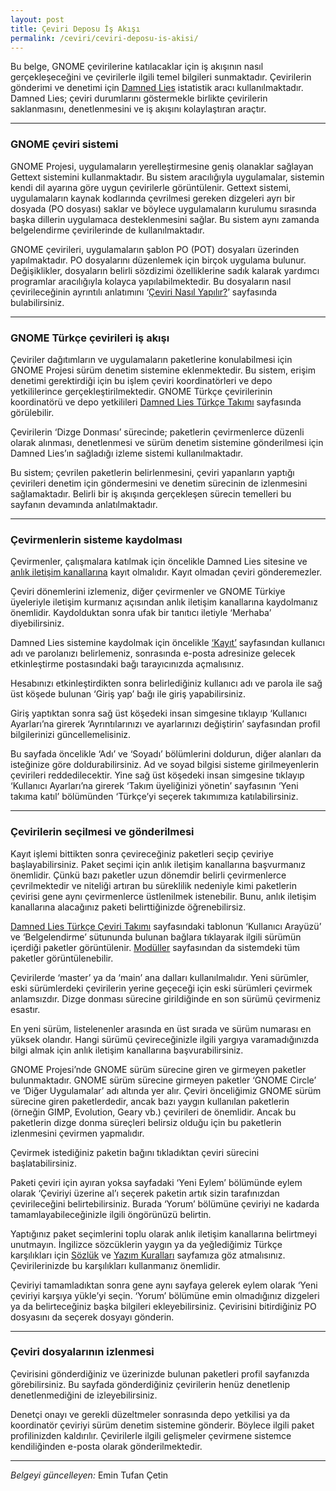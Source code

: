 ```yaml
---
layout: post
title: Çeviri Deposu İş Akışı
permalink: /ceviri/ceviri-deposu-is-akisi/
---
```


Bu belge, GNOME çevirilerine katılacaklar için iş akışının nasıl gerçekleşeceğini ve çevirilerle ilgili temel bilgileri sunmaktadır. Çevirilerin gönderimi ve denetimi için [Damned Lies](https://l10n.gnome.org/) istatistik aracı kullanılmaktadır. Damned Lies; çeviri durumlarını göstermekle birlikte çevirilerin saklanmasını, denetlenmesini ve iş akışını kolaylaştıran araçtır.

---

### GNOME çeviri sistemi

GNOME Projesi, uygulamaların yerelleştirmesine geniş olanaklar sağlayan Gettext sistemini kullanmaktadır. Bu sistem aracılığıyla uygulamalar, sistemin kendi dil ayarına göre uygun çevirilerle görüntülenir. Gettext sistemi, uygulamaların kaynak kodlarında çevrilmesi gereken dizgeleri ayrı bir dosyada (PO dosyası) saklar ve böylece uygulamaların kurulumu sırasında başka dillerin uygulamaca desteklenmesini sağlar. Bu sistem aynı zamanda belgelendirme çevirilerinde de kullanılmaktadır.

GNOME çevirileri, uygulamaların şablon PO (POT) dosyaları üzerinden yapılmaktadır. PO dosyalarını düzenlemek için birçok uygulama bulunur. Değişiklikler, dosyaların belirli sözdizimi özelliklerine sadık kalarak yardımcı programlar aracılığıyla kolayca yapılabilmektedir. Bu dosyaların nasıl çevirileceğinin ayrıntılı anlatımını ‘[Çeviri Nasıl Yapılır?](/ceviri/ceviri-nasil-yapilir)’ sayfasında bulabilirsiniz.

---

### GNOME Türkçe çevirileri iş akışı

Çeviriler dağıtımların ve uygulamaların paketlerine konulabilmesi için GNOME Projesi sürüm denetim sistemine eklenmektedir. Bu sistem, erişim denetimi gerektirdiği için bu işlem çeviri koordinatörleri ve depo yetkililerince gerçekleştirilmektedir. GNOME Türkçe çevirilerinin koordinatörü ve depo yetkilileri [Damned Lies Türkçe Takımı](https://l10n.gnome.org/teams/tr) sayfasında görülebilir.

Çevirilerin ‘Dizge Donması’ sürecinde; paketlerin çevirmenlerce düzenli olarak alınması, denetlenmesi ve sürüm denetim sistemine gönderilmesi için Damned Lies’ın sağladığı izleme sistemi kullanılmaktadır.

Bu sistem; çevrilen paketlerin belirlenmesini, çeviri yapanların yaptığı çevirileri denetim için göndermesini ve denetim sürecinin de izlenmesini sağlamaktadır. Belirli bir iş akışında gerçekleşen sürecin temelleri bu sayfanın devamında anlatılmaktadır.

---

### Çevirmenlerin sisteme kaydolması

Çevirmenler, çalışmalara katılmak için öncelikle Damned Lies sitesine ve [anlık iletişim kanallarına](/anlik-iletisim-kanallari) kayıt olmalıdır. Kayıt olmadan çeviri gönderemezler.

Çeviri dönemlerini izlemeniz, diğer çevirmenler ve GNOME Türkiye üyeleriyle iletişim kurmanız açısından anlık iletişim kanallarına kaydolmanız önemlidir. Kaydolduktan sonra ufak bir tanıtıcı iletiyle ‘Merhaba’ diyebilirsiniz.

Damned Lies sistemine kaydolmak için öncelikle [‘Kayıt’](https://l10n.gnome.org/register/) sayfasından kullanıcı adı ve parolanızı belirlemeniz, sonrasında e-posta adresinize gelecek etkinleştirme postasındaki bağı tarayıcınızda açmalısınız.

Hesabınızı etkinleştirdikten sonra belirlediğiniz kullanıcı adı ve parola ile sağ üst köşede bulunan ‘Giriş yap’ bağı ile giriş yapabilirsiniz.

Giriş yaptıktan sonra sağ üst köşedeki insan simgesine tıklayıp ‘Kullanıcı Ayarları’na girerek ‘Ayrıntılarınızı ve ayarlarınızı değiştirin’ sayfasından profil bilgilerinizi güncellemelisiniz.

Bu sayfada öncelikle ‘Adı’ ve ‘Soyadı’ bölümlerini doldurun, diğer alanları da isteğinize göre doldurabilirsiniz. Ad ve soyad bilgisi sisteme girilmeyenlerin çevirileri reddedilecektir. Yine sağ üst köşedeki insan simgesine tıklayıp ‘Kullanıcı Ayarları’na girerek ‘Takım üyeliğinizi yönetin’ sayfasının ‘Yeni takıma katıl’ bölümünden ‘Türkçe’yi seçerek takımımıza katılabilirsiniz.

---

### Çevirilerin seçilmesi ve gönderilmesi

Kayıt işlemi bittikten sonra çevireceğiniz paketleri seçip çeviriye başlayabilirsiniz. Paket seçimi için anlık iletişim kanallarına başvurmanız önemlidir. Çünkü bazı paketler uzun dönemdir belirli çevirmenlerce çevrilmektedir ve niteliği artıran bu süreklilik nedeniyle kimi paketlerin çevirisi gene aynı çevirmenlerce üstlenilmek istenebilir. Bunu, anlık iletişim kanallarına alacağınız paketi belirttiğinizde öğrenebilirsiz.

[Damned Lies Türkçe Çeviri Takımı](https://l10n.gnome.org/teams/tr) sayfasındaki tablonun ‘Kullanıcı Arayüzü’ ve ‘Belgelendirme’ sütununda bulunan bağlara tıklayarak ilgili sürümün içerdiği paketler görüntülenir. [Modüller](https://l10n.gnome.org/module) sayfasından da sistemdeki tüm paketler görüntülenebilir.

Çevirilerde ‘master’ ya da ‘main’ ana dalları kullanılmalıdır. Yeni sürümler, eski sürümlerdeki çevirilerin yerine geçeceği için eski sürümleri çevirmek anlamsızdır. Dizge donması sürecine girildiğinde en son sürümü çevirmeniz esastır.

En yeni sürüm, listelenenler arasında en üst sırada ve sürüm numarası en yüksek olandır. Hangi sürümü çevireceğinizle ilgili yargıya varamadığınızda bilgi almak için anlık iletişim kanallarına başvurabilirsiniz.

GNOME Projesi’nde GNOME sürüm sürecine giren ve girmeyen paketler bulunmaktadır. GNOME sürüm sürecine girmeyen paketler ‘GNOME Circle’ ve ‘Diğer Uygulamalar’ adı altında yer alır. Çeviri önceliğimiz GNOME sürüm sürecine giren paketlerdedir, ancak bazı yaygın kullanılan paketlerin (örneğin GIMP, Evolution, Geary vb.) çevirileri de önemlidir. Ancak bu paketlerin dizge donma süreçleri belirsiz olduğu için bu paketlerin izlenmesini çevirmen yapmalıdır.

Çevirmek istediğiniz paketin bağını tıkladıktan çeviri sürecini başlatabilirsiniz.

Paketi çeviri için ayıran yoksa sayfadaki ‘Yeni Eylem’ bölümünde eylem olarak ‘Çeviriyi üzerine al’ı seçerek paketin artık sizin tarafınızdan çevirileceğini belirtebilirsiniz. Burada ‘Yorum’ bölümüne çeviriyi ne kadarda tamamlayabileceğinizle ilgili öngörünüzü belirtin.

Yaptığınız paket seçimlerini toplu olarak anlık iletişim kanallarına belirtmeyi unutmayın. İngilizce sözcüklerin yaygın ya da yeğlediğimiz Türkçe karşılıkları için [Sözlük](/ceviri/sozluk) ve [Yazım Kuralları](/ceviri/yazim-kurallari) sayfamıza göz atmalısınız. Çevirilerinizde bu karşılıkları kullanmanız önemlidir.

Çeviriyi tamamladıktan sonra gene aynı sayfaya gelerek eylem olarak ‘Yeni çeviriyi karşıya yükle’yi seçin. ‘Yorum’ bölümüne emin olmadığınız dizgeleri ya da belirteceğiniz başka bilgileri ekleyebilirsiniz. Çevirisini bitirdiğiniz PO dosyasını da seçerek dosyayı gönderin.

---

### Çeviri dosyalarının izlenmesi

Çevirisini gönderdiğiniz ve üzerinizde bulunan paketleri profil sayfanızda görebilirsiniz. Bu sayfada gönderdiğiniz çevirilerin henüz denetlenip denetlenmediğini de izleyebilirsiniz.

Denetçi onayı ve gerekli düzeltmeler sonrasında depo yetkilisi ya da koordinatör çeviriyi sürüm denetim sistemine gönderir. Böylece ilgili paket profilinizden kaldırılır. Çevirilerle ilgili gelişmeler çevirmene sistemce kendiliğinden e-posta olarak gönderilmektedir.

---

*Belgeyi güncelleyen:* Emin Tufan Çetin
